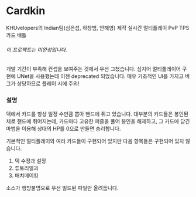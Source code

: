 # Cardkin
KHUvelopers의 Indian팀(심은섭, 하창범, 안해영) 제작
실시간 멀티플레이 PvP TPS 카드 배틀

###### 이 프로젝트는 미완성입니다.
개발 기간이 부족해 컨셉을 보여주는 것에서 우선 그쳤습니다.
심지어 멀티플레이어 구현에 UNet을 사용했는데 이젠 deprecated 되었습니다.
매우 기초적인 UI를 가지고 버그가 상당하므로 플레이 시에 주의!

### 설명
덱에서 카드를 항상 일정 수만큼 뽑아 핸드에 쥐고 있습니다.
대부분의 카드들은 봉인된 채로 핸드에 쥐어지는데, 카드마다 고유한 퍼즐을 풀어 봉인을 해제하고, 그 카드에 담긴 마법을 이용해 상대의 HP를 0으로 만들면 승리합니다.

기본적인 멀티플레이와 여러 카드들이 구현되어 있지만 다음 항목들은 구현되어 있지 않습니다.
1. 덱 수정과 설정
1. 튜토리얼과 
1. 매치메이킹

소스가 행방불명으로 우선 빌드된 파일만 올려둡니다.

